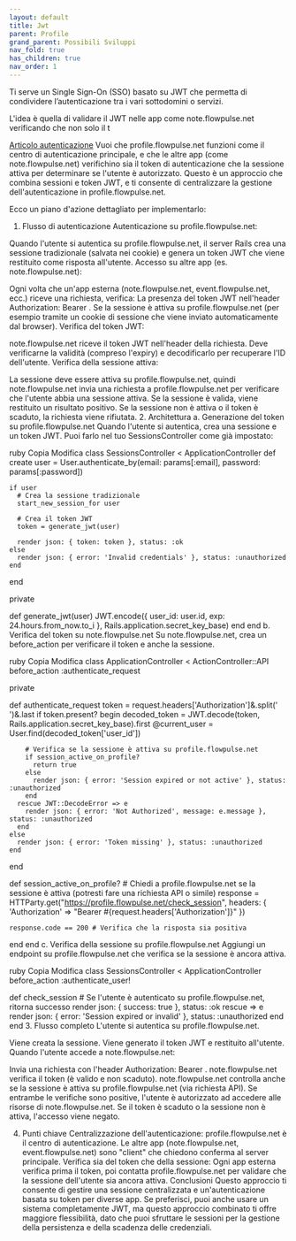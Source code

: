 ```yaml
---
layout: default
title: Jwt
parent: Profile 
grand_parent: Possibili Sviluppi 
nav_fold: true
has_children: true
nav_order: 1
---
```



Ti serve un Single Sign-On (SSO) basato su JWT che permetta di condividere l’autenticazione tra i vari sottodomini o servizi.

L'idea è quella di validare il JWT nelle app come note.flowpulse.net verificando che non solo il t

[Articolo autenticazione](https://a-chacon.com/en/on%20rails/2024/10/16/poc-using-rails-8-auth-system-in-api-only.html)
Vuoi che profile.flowpulse.net funzioni come il centro di autenticazione principale, e che le altre app (come note.flowpulse.net) verifichino sia il token di autenticazione che la sessione attiva per determinare se l'utente è autorizzato. Questo è un approccio che combina sessioni e token JWT, e ti consente di centralizzare la gestione dell'autenticazione in profile.flowpulse.net.

Ecco un piano d'azione dettagliato per implementarlo:

1. Flusso di autenticazione
Autenticazione su profile.flowpulse.net:

Quando l'utente si autentica su profile.flowpulse.net, il server Rails crea una sessione tradizionale (salvata nei cookie) e genera un token JWT che viene restituito come risposta all'utente.
Accesso su altre app (es. note.flowpulse.net):

Ogni volta che un'app esterna (note.flowpulse.net, event.flowpulse.net, ecc.) riceve una richiesta, verifica:
La presenza del token JWT nell'header Authorization: Bearer <token>.
Se la sessione è attiva su profile.flowpulse.net (per esempio tramite un cookie di sessione che viene inviato automaticamente dal browser).
Verifica del token JWT:

note.flowpulse.net riceve il token JWT nell'header della richiesta. Deve verificarne la validità (compreso l'expiry) e decodificarlo per recuperare l'ID dell'utente.
Verifica della sessione attiva:

La sessione deve essere attiva su profile.flowpulse.net, quindi note.flowpulse.net invia una richiesta a profile.flowpulse.net per verificare che l'utente abbia una sessione attiva.
Se la sessione è valida, viene restituito un risultato positivo.
Se la sessione non è attiva o il token è scaduto, la richiesta viene rifiutata.
2. Architettura
a. Generazione del token su profile.flowpulse.net
Quando l'utente si autentica, crea una sessione e un token JWT. Puoi farlo nel tuo SessionsController come già impostato:

ruby
Copia
Modifica
class SessionsController < ApplicationController
  def create
    user = User.authenticate_by(email: params[:email], password: params[:password])
    
    if user
      # Crea la sessione tradizionale
      start_new_session_for user
      
      # Crea il token JWT
      token = generate_jwt(user)
      
      render json: { token: token }, status: :ok
    else
      render json: { error: 'Invalid credentials' }, status: :unauthorized
    end
  end

  private

  def generate_jwt(user)
    JWT.encode({ user_id: user.id, exp: 24.hours.from_now.to_i }, Rails.application.secret_key_base)
  end
end
b. Verifica del token su note.flowpulse.net
Su note.flowpulse.net, crea un before_action per verificare il token e anche la sessione.

ruby
Copia
Modifica
class ApplicationController < ActionController::API
  before_action :authenticate_request

  private

  def authenticate_request
    token = request.headers['Authorization']&.split(' ')&.last
    if token.present?
      begin
        decoded_token = JWT.decode(token, Rails.application.secret_key_base).first
        @current_user = User.find(decoded_token['user_id'])
        
        # Verifica se la sessione è attiva su profile.flowpulse.net
        if session_active_on_profile?
          return true
        else
          render json: { error: 'Session expired or not active' }, status: :unauthorized
        end
      rescue JWT::DecodeError => e
        render json: { error: 'Not Authorized', message: e.message }, status: :unauthorized
      end
    else
      render json: { error: 'Token missing' }, status: :unauthorized
    end
  end

  def session_active_on_profile?
    # Chiedi a profile.flowpulse.net se la sessione è attiva (potresti fare una richiesta API o simile)
    response = HTTParty.get("https://profile.flowpulse.net/check_session", headers: { 'Authorization' => "Bearer #{request.headers['Authorization']}" })
    
    response.code == 200 # Verifica che la risposta sia positiva
  end
end
c. Verifica della sessione su profile.flowpulse.net
Aggiungi un endpoint su profile.flowpulse.net che verifica se la sessione è ancora attiva.

ruby
Copia
Modifica
class SessionsController < ApplicationController
  before_action :authenticate_user!

  def check_session
    # Se l'utente è autenticato su profile.flowpulse.net, ritorna successo
    render json: { success: true }, status: :ok
  rescue => e
    render json: { error: 'Session expired or invalid' }, status: :unauthorized
  end
end
3. Flusso completo
L'utente si autentica su profile.flowpulse.net.

Viene creata la sessione.
Viene generato il token JWT e restituito all'utente.
Quando l'utente accede a note.flowpulse.net:

Invia una richiesta con l'header Authorization: Bearer <token>.
note.flowpulse.net verifica il token (è valido e non scaduto).
note.flowpulse.net controlla anche se la sessione è attiva su profile.flowpulse.net (via richiesta API).
Se entrambe le verifiche sono positive, l'utente è autorizzato ad accedere alle risorse di note.flowpulse.net.
Se il token è scaduto o la sessione non è attiva, l'accesso viene negato.

4. Punti chiave
Centralizzazione dell'autenticazione: profile.flowpulse.net è il centro di autenticazione. Le altre app (note.flowpulse.net, event.flowpulse.net) sono "client" che chiedono conferma al server principale.
Verifica sia del token che della sessione: Ogni app esterna verifica prima il token, poi contatta profile.flowpulse.net per validare che la sessione dell'utente sia ancora attiva.
Conclusioni
Questo approccio ti consente di gestire una sessione centralizzata e un'autenticazione basata su token per diverse app. Se preferisci, puoi anche usare un sistema completamente JWT, ma questo approccio combinato ti offre maggiore flessibilità, dato che puoi sfruttare le sessioni per la gestione della persistenza e della scadenza delle credenziali.